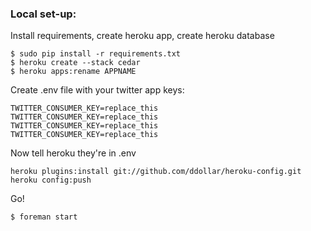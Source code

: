 ### Local set-up:

Install requirements, create heroku app, create heroku database
```
$ sudo pip install -r requirements.txt
$ heroku create --stack cedar
$ heroku apps:rename APPNAME
```

Create .env file with your twitter app keys:
```
TWITTER_CONSUMER_KEY=replace_this
TWITTER_CONSUMER_KEY=replace_this
TWITTER_CONSUMER_KEY=replace_this
TWITTER_CONSUMER_KEY=replace_this
```

Now tell heroku they're in .env
```
heroku plugins:install git://github.com/ddollar/heroku-config.git
heroku config:push
```

Go!
```
$ foreman start
```
